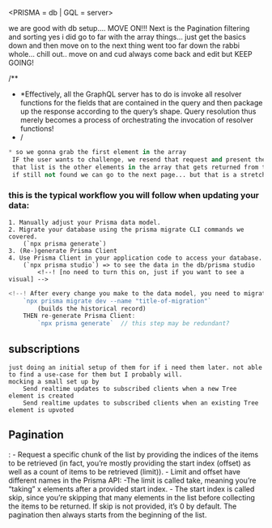 <PRISMA = db | GQL = server>

<!-- !!!!!!!!!!!!! -->
we are good with db setup.... MOVE ON!!!
Next is the Pagination filtering and sorting
yes i did go to far with the array things... just get the basics down and then move on to the next thing
went too far down the rabbi whole... chill out.. move on and cud always come back and edit but KEEP GOING!

<!--  TODO: eventually better iding... like add the id from the data base if there is one there already kind of thing for a movie
 * and then eventually for an actor as well 
 ! yes so the db... will build as users play bc once they enter a movie, it will be fetched
 ! then, once fetched.. the movieObj will be saved to the db
 ! SO THAT the next time the movie is guessed by another user, it will be fetched from the db and not the wiki (bc that will be the first attempt the app makes)
 -->


 /**
 * *Effectively, all the GraphQL server has to do is invoke all resolver functions for the fields that are contained in the query and then package up the response according to the query’s shape. Query resolution thus merely becomes a process of orchestrating the invocation of resolver functions!
 * /

```s 
* so we gonna grab the first element in the array
 IF the user wants to challenge, we resend that request and present them with a list 
 that list is the other elements in the array that gets returned from the query
 if still not found we can go to the next page... but that is a stretch goal
```
<!-- ? we are going to want the actors id to be set as either a new uuid if theyre not in the db, OR if their already in db then use that id. -->
<!-- TODO: so we need to implement that functionality into the db/gql stuff
we need to have the castList setting include the id (the setting within the movie setting) -->

### this is the typical workflow you will follow when updating your data:
    1. Manually adjust your Prisma data model.
    2. Migrate your database using the prisma migrate CLI commands we covered.
        (`npx prisma generate`)
    3. (Re-)generate Prisma Client
    4. Use Prisma Client in your application code to access your database.
        (`npx prisma studio`) => to see the data in the db/prisma studio 
            <!--! [no need to turn this on, just if you want to see a visual] -->

```js
<!--! After every change you make to the data model, you need to migrate your database and then re-generate Prisma Client. -->
    `npx prisma migrate dev --name "title-of-migration"`
        (builds the historical record)
    THEN re-generate Prisma Client:
        `npx prisma generate`  // this step may be redundant?
```


<!-- ? in its most basic form, a GraphQL server will have one resolver function per field in its schema. Each resolver knows how to fetch the data for its field. Since a GraphQL query at its essence is just a collection of fields, all a GraphQL server actually needs to do in order to gather the requested data is invoke all the resolver functions for the fields specified in the query. (This is also why GraphQL often is compared to RPC-style systems, as it essentially is a language for invoking remote functions.) */ -->


## subscriptions
    just doing an initial setup of them for if i need them later. not able to find a use-case for them but I probably will.
    mocking a small set up by 
        Send realtime updates to subscribed clients when a new Tree element is created
        Send realtime updates to subscribed clients when an existing Tree element is upvoted


## Pagination
<limit-offset pagination>: 
    - Request a specific chunk of the list by providing the indices of the items to be retrieved (in fact, you’re mostly providing the start index (offset) as well as a count of items to be retrieved (limit)).
    - Limit and offset have different names in the Prisma API:
        -The limit is called take, meaning you’re “taking” x elements after a provided start index.
        - The start index is called skip, since you’re skipping that many elements in the list before collecting the items to be returned. If skip is not provided, it’s 0 by default. The pagination then always starts from the beginning of the list.